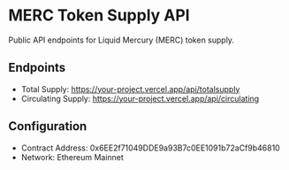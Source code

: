 # MERC Token Supply API

Public API endpoints for Liquid Mercury (MERC) token supply.

## Endpoints

- Total Supply: https://your-project.vercel.app/api/totalsupply
- Circulating Supply: https://your-project.vercel.app/api/circulating

## Configuration

- Contract Address: 0x6EE2f71049DDE9a93B7c0EE1091b72aCf9b46810
- Network: Ethereum Mainnet
